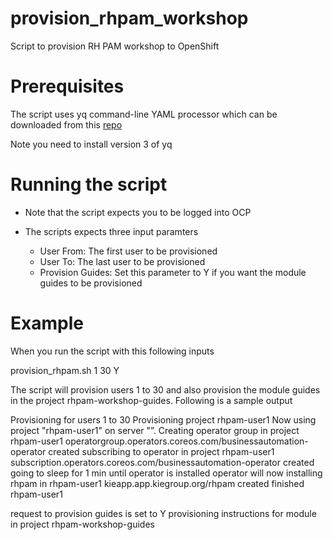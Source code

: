 # provision_rhpam_workshop
Script to provision RH PAM workshop to OpenShift

# Prerequisites

The script uses yq command-line YAML processor which can be downloaded from this  [repo](https://github.com/mikefarah/yq)

Note you need to install version 3 of yq

# Running the script

- Note that the script expects you to be logged into OCP

- The scripts expects three input paramters
  - User From: The first user to be provisioned
  - User To: The last user to be provisioned
  - Provision Guides: Set this parameter to Y if you want the module guides to be provisioned
  
# Example

When you run the script with this following inputs

provision_rhpam.sh 1 30 Y

The script will provision users 1 to 30 and also provision the module guides in the project rhpam-workshop-guides. Following is a sample output

Provisioning for users 1 to 30
Provisioning project rhpam-user1
Now using project "rhpam-user1" on server "<cluster name>”.
Creating operator group in project rhpam-user1
operatorgroup.operators.coreos.com/businessautomation-operator created
subscribing to operator in project rhpam-user1
subscription.operators.coreos.com/businessautomation-operator created
going to sleep for 1 min until operator is installed
operator will now installing rhpam in rhpam-user1
kieapp.app.kiegroup.org/rhpam created
finished rhpam-user1

request to provision guides is set to Y
provisioning instructions for module in project rhpam-workshop-guides
